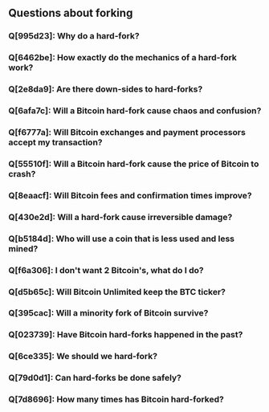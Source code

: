 ## Questions about forking

### Q[995d23]: Why do a hard-fork?

### Q[6462be]: How exactly do the mechanics of a hard-fork work?

### Q[2e8da9]: Are there down-sides to hard-forks?

### Q[6afa7c]: Will a Bitcoin hard-fork cause chaos and confusion?

### Q[f6777a]: Will Bitcoin exchanges and payment processors accept my transaction?

### Q[55510f]: Will a Bitcoin hard-fork cause the price of Bitcoin to crash?

### Q[8eaacf]: Will Bitcoin fees and confirmation times improve?

### Q[430e2d]: Will a hard-fork cause irreversible damage?

### Q[b5184d]: Who will use a coin that is less used and less mined?

### Q[f6a306]: I don't want 2 Bitcoin's, what do I do?

### Q[d5b65c]: Will Bitcoin Unlimited keep the BTC ticker?

### Q[395cac]: Will a minority fork of Bitcoin survive?

### Q[023739]: Have Bitcoin hard-forks happened in the past?

### Q[6ce335]: We should we hard-fork?

### Q[79d0d1]: Can hard-forks be done safely?

### Q[7d8696]: How many times has Bitcoin hard-forked?


